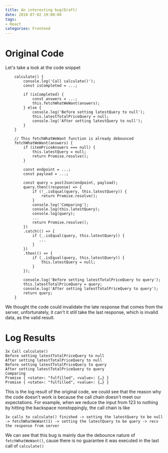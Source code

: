 ```yaml
---
title: An interesting bug(Draft)
date: 2018-07-02 19:08:04
tags: 
- React
categories: Frontend
---
```

#   Original Code
Let's take a look at the code snippet
```
    calculate() {
        console.log('Call calculate()');
        const isCompleted = ...;

        if (isCompleted) {
            const answers = ...;
            this.fetchWhatWeWant(answers);
        } else {
            console.log('Before setting latestQuery to null');
            this.latestTotalPriceQuery = null;
            console.log('After setting latestQuery to null');
        }
    }

    // This fetchWhatWeWant function is already debounced
    fetchWhatWeWant(answers) {
        if (itemPriceAnswers === null) {
            this.latestQuery = null;
            return Promise.resolve();
        }

        const endpoint = ...;
        const payload = ...;

        const query = postJson(endpoint, payload);
        query.then((response) => {
            if (!_.isEqual(query, this.latestQuery)) {
                return Promise.resolve();
            }
            console.log('Comparing');
            console.log(this.latestQuery);
            console.log(query);
            ...
            return Promise.resolve();
        })
        .catch(() => {
            if (_.isEqual(query, this.latestQuery)) {
               ...
            }
        })
        .then(() => {
            if (_.isEqual(query, this.latestQuery)) {
                this.latestQuery = null;
            }
        });

        console.log('Before setting latestTotalPriceQuery to query');
        this.latestTotalPriceQuery = query;
        console.log('After setting latestTotalPriceQuery to query');
        return query;
    }
```
We thought the code could invalidate the late response that comes from the server, unfortunately, it can't it still take the last response, which is invalid data, as the valid result.

#   Log Results
```
3x Call calculate()
Before setting latestTotalPriceQuery to null
After setting latestTotalPriceQuery to null
Before setting latestTotalPriceQuery to query
After setting latestTotalPriceQuery to query
Comparing
Promise { <state>: "fulfilled", <value>: {…} }
Promise { <state>: "fulfilled", <value>: {…} }
```
This is the log result of the original code, we could see that the reason why the code doesn't work is because the call chain doesn't meet our expectations. For example, when we reduce the input from 123 to nothing by hitting the backspace nonstoppingly, the call chain is like 
```
3x calls to calculate() finished -> setting the latestQuery to be null -> fetchWhatWeWant(1) -> setting the latestQuery to be query -> recv the response from server
```
We can see that this bug is mainly due the debounce nature of ```fetchWhatWeWant()```, cause there is no guarantee it was executed in the last call of ```calculate()```